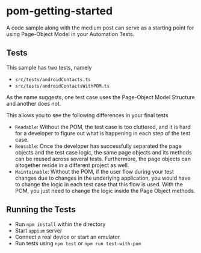 # pom-getting-started

A code sample along with the medium post can serve as a starting point for using Page-Object Model in your Automation Tests.

## Tests

This sample has two tests, namely

- `src/tests/androidContacts.ts`
- `src/tests/androidContactsWithPOM.ts`

As the name suggests, one test case uses the Page-Object Model Structure and another does not.

This allows you to see the following differences in your final tests

- `Readable`: Without the POM, the test case is too cluttered, and it is hard for a developer to figure out what is happening in each step of the test case.
- `Reusable`: Once the developer has successfully separated the page objects and the test case logic, the same page objects and its methods can be reused across several tests. Furthermore, the page objects can altogether reside in a different project as well.
- `Maintainable`: Without the POM, if the user flow during your test changes due to changes in the underlying application, you would have to change the logic in each test case that this flow is used. With the POM, you just need to change the logic inside the Page Object methods.

## Running the Tests

- Run `npm install` within the directory
- Start `appium` server
- Connect a real device or start an emulator.
- Run tests using `npm test` or `npm run test-with-pom`



